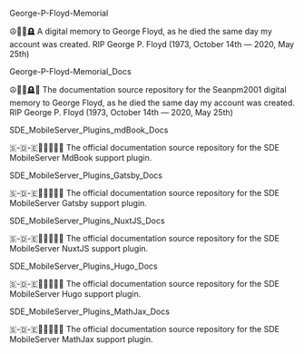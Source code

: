 
George-P-Floyd-Memorial

☮️✊🏿️🪦️ A digital memory to George Floyd, as he died the same day my account was created. RIP George P. Floyd (1973, October 14th — 2020, May 25th)

George-P-Floyd-Memorial_Docs

☮️✊🏿️🪦️📖️ The documentation source repository for the Seanpm2001 digital memory to George Floyd, as he died the same day my account was created. RIP George P. Floyd (1973, October 14th — 2020, May 25th)

SDE_MobileServer_Plugins_mdBook_Docs

🇸-🇩-🇪📱️🌐️💾️🔌️📖️ The official documentation source repository for the SDE MobileServer MdBook support plugin. 

SDE_MobileServer_Plugins_Gatsby_Docs

🇸-🇩-🇪📱️🌐️💾️🔌️📖️ The official documentation source repository for the SDE MobileServer Gatsby support plugin.
 
SDE_MobileServer_Plugins_NuxtJS_Docs

🇸-🇩-🇪📱️🌐️💾️🔌️📖️ The official documentation source repository for the SDE MobileServer NuxtJS support plugin. 

SDE_MobileServer_Plugins_Hugo_Docs

🇸-🇩-🇪📱️🌐️💾️🔌️📖️ The official documentation source repository for the SDE MobileServer Hugo support plugin. 

SDE_MobileServer_Plugins_MathJax_Docs

🇸-🇩-🇪📱️🌐️💾️🔌️📖️ The official documentation source repository for the SDE MobileServer MathJax support plugin. 

